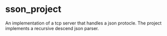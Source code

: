 # sson_project

An implementation of a tcp server that handles a json protocle. The project implements
a recursive descend json parser.
